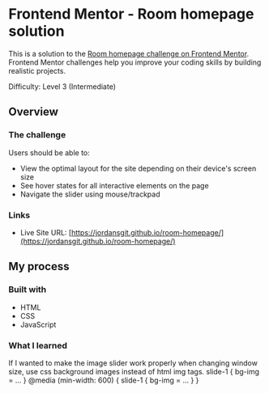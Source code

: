 # Frontend Mentor - Room homepage solution

This is a solution to the [Room homepage challenge on Frontend Mentor](https://www.frontendmentor.io/challenges/room-homepage-BtdBY_ENq). Frontend Mentor challenges help you improve your coding skills by building realistic projects. 

Difficulty: Level 3 (Intermediate)

## Overview

### The challenge

Users should be able to:

- View the optimal layout for the site depending on their device's screen size
- See hover states for all interactive elements on the page
- Navigate the slider using mouse/trackpad

### Links

- Live Site URL: [https://jordansgit.github.io/room-homepage/](https://jordansgit.github.io/room-homepage/)

## My process

### Built with

- HTML
- CSS
- JavaScript

### What I learned

If I wanted to make the image slider work properly when changing window size, use css background images instead of html img tags. 
slide-1 {
 bg-img = ...
}
@media (min-width: 600) {
 slide-1 {
  bg-img = ... 
 }
} 